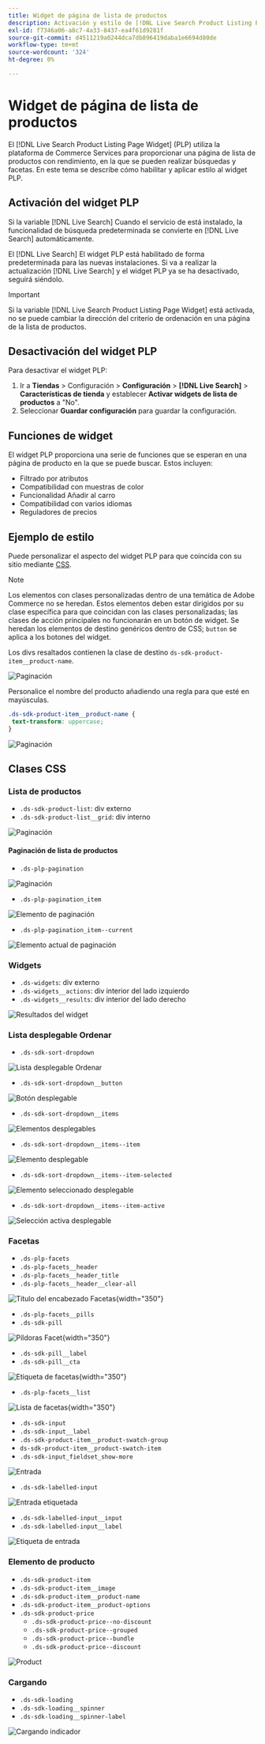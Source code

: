 ```yaml
---
title: Widget de página de lista de productos
description: Activación y estilo de [!DNL Live Search Product Listing Page Widget]
exl-id: f7346a06-a8c7-4a33-8437-ea4f61d9281f
source-git-commit: d4511219a0244dca7db896419daba1e6694d80de
workflow-type: tm+mt
source-wordcount: '324'
ht-degree: 0%

---
```


# Widget de página de lista de productos

El [!DNL Live Search Product Listing Page Widget] (PLP) utiliza la plataforma de Commerce Services para proporcionar una página de lista de productos con rendimiento, en la que se pueden realizar búsquedas y facetas. En este tema se describe cómo habilitar y aplicar estilo al widget PLP.

## Activación del widget PLP

Si la variable [!DNL Live Search] Cuando el servicio de está instalado, la funcionalidad de búsqueda predeterminada se convierte en [!DNL Live Search] automáticamente.

El [!DNL Live Search] El widget PLP está habilitado de forma predeterminada para las nuevas instalaciones. Si va a realizar la actualización [!DNL Live Search] y el widget PLP ya se ha desactivado, seguirá siéndolo.

>[!IMPORTANT]
>
>Si la variable [!DNL Live Search Product Listing Page Widget] está activada, no se puede cambiar la dirección del criterio de ordenación en una página de la lista de productos.

## Desactivación del widget PLP

Para desactivar el widget PLP:

1. Ir a **Tiendas** > Configuración > **Configuración** > **[!DNL Live Search]** > **Características de tienda** y establecer **Activar widgets de lista de productos** a &quot;No&quot;.
1. Seleccionar **Guardar configuración** para guardar la configuración.

## Funciones de widget

El widget PLP proporciona una serie de funciones que se esperan en una página de producto en la que se puede buscar. Estos incluyen:

* Filtrado por atributos
* Compatibilidad con muestras de color
* Funcionalidad Añadir al carro
* Compatibilidad con varios idiomas
* Reguladores de precios

## Ejemplo de estilo

Puede personalizar el aspecto del widget PLP para que coincida con su sitio mediante [CSS](https://developer.adobe.com/commerce/frontend-core/guide/css/).

>[!NOTE]
>
>Los elementos con clases personalizadas dentro de una temática de Adobe Commerce no se heredan. Estos elementos deben estar dirigidos por su clase específica para que coincidan con las clases personalizadas; las clases de acción principales no funcionarán en un botón de widget.
>Se heredan los elementos de destino genéricos dentro de CSS; `button` se aplica a los botones del widget.

Los divs resaltados contienen la clase de destino `ds-sdk-product-item__product-name`.

![Paginación](assets/plp-css-example.png)

Personalice el nombre del producto añadiendo una regla para que esté en mayúsculas.

```css
.ds-sdk-product-item__product-name {
 text-transform: uppercase;
}
```

![Paginación](assets/plp-css-example-after.png)

## Clases CSS

### Lista de productos

* `.ds-sdk-product-list`: div externo
* `.ds-sdk-product-list__grid`: div interno

![Paginación](assets/plp-css-product-list.png)

#### Paginación de lista de productos

* `.ds-plp-pagination`

![Paginación](assets/plp-css-pagination.png)

* `.ds-plp-pagination_item`

![Elemento de paginación](assets/plp-css-pagination-item.png)

* `.ds-plp-pagination_item--current`

![Elemento actual de paginación](assets/plp-css-pagination-item-current.png)

### Widgets

* `.ds-widgets`: div externo
* `.ds-widgets__actions`: div interior del lado izquierdo
* `.ds-widgets__results`: div interior del lado derecho

![Resultados del widget](assets/plp-css-widgets.png)

### Lista desplegable Ordenar

* `.ds-sdk-sort-dropdown`

![Lista desplegable Ordenar](assets/plp-css-dropdown.png)

* `.ds-sdk-sort-dropdown__button`

![Botón desplegable](assets/plp-css-dropdown-button.png)

* `.ds-sdk-sort-dropdown__items`

![Elementos desplegables](assets/plp-css-dropdown-items.png)

* `.ds-sdk-sort-dropdown__items--item`

![Elemento desplegable](assets/plp-css-dropdown-item.png)

* `.ds-sdk-sort-dropdown__items--item-selected`

![Elemento seleccionado desplegable](assets/plp-css-dropdown-selected.png)

* `.ds-sdk-sort-dropdown__items--item-active`

![Selección activa desplegable](assets/plp-css-dropdown-active.png)

### Facetas

* `.ds-plp-facets`
* `.ds-plp-facets__header`
* `.ds-plp-facets__header_title`
* `.ds-plp-facets__header__clear-all`

![Título del encabezado Facetas](assets/plp-css-facets-title-clear.png){width="350"}

* `.ds-plp-facets__pills`
* `.ds-sdk-pill`

![Píldoras Facet](assets/plp-css-facets-pill.png){width="350"}

* `.ds-sdk-pill__label`
* `.ds-sdk-pill__cta`

![Etiqueta de facetas](assets/plp-css-pill-label-cta.png){width="350"}

* `.ds-plp-facets__list`

![Lista de facetas](assets/plp-css-facets-list.png){width="350"}

* `.ds-sdk-input`
* `.ds-sdk-input__label`
* `.ds-sdk-product-item__product-swatch-group`
* `ds-sdk-product-item__product-swatch-item`
* `.ds-sdk-input_fieldset_show-more`

![Entrada](assets/plp-css-sdk-input.png)

* `.ds-sdk-labelled-input`

![Entrada etiquetada](assets/plp-css-labelled-input.png)

* `.ds-sdk-labelled-input__input`
* `.ds-sdk-labelled-input__label`

![Etiqueta de entrada](assets/plp-css-labelled-input-label.png)

### Elemento de producto

* `.ds-sdk-product-item`
* `.ds-sdk-product-item__image`
* `.ds-sdk-product-item__product-name`
* `.ds-sdk-product-item__product-options`
* `.ds-sdk-product-price`
   * `.ds-sdk-product-price--no-discount`
   * `.ds-sdk-product-price--grouped`
   * `.ds-sdk-product-price--bundle`
   * `.ds-sdk-product-price--discount`

![Product](assets/plp-css-product.png)

### Cargando

* `.ds-sdk-loading`
* `.ds-sdk-loading__spinner`
* `.ds-sdk-loading__spinner-label`

![Cargando indicador](assets/plp-css-loading.png)
